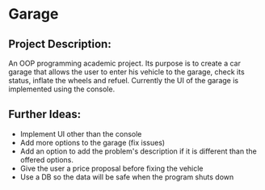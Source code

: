 # Garage

## Project Description:
An OOP programming academic project. Its purpose is to create a car garage that allows the user to enter his vehicle to the garage, check its status, inflate the wheels and refuel. 
Currently the UI of the garage is implemented using the console.

## Further Ideas:
- Implement UI other than the console
- Add more options to the garage (fix issues)
- Add an option to add the problem's description if it is different than the offered options.
- Give the user a price proposal before fixing the vehicle
- Use a DB so the data will be safe when the program shuts down
